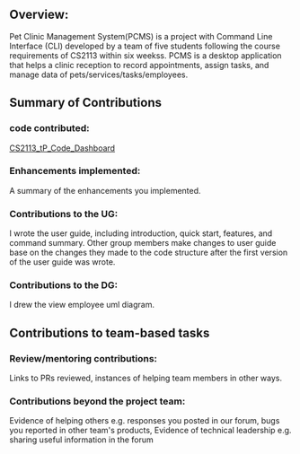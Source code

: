 ## Overview:
Pet Clinic Management System(PCMS) is a project with Command Line Interface (CLI) developed by a team of five students 
following the course requirements of CS2113 within six weekss. PCMS is a desktop application that helps a clinic 
reception to record appointments, assign tasks, and manage data of pets/services/tasks/employees.
## Summary of Contributions
### code contributed: 
[CS2113_tP_Code_Dashboard](https://nus-cs2113-ay2223s1.github.io/tp-dashboard/?search=sylviahe171&breakdown=true&sort=groupTitle&sortWithin=title&since=2022-09-16&timeframe=commit&mergegroup=&groupSelect=groupByRepos&checkedFileTypes=docs~functional-code~test-code~other)
### Enhancements implemented: 
A summary of the enhancements you implemented.

### Contributions to the UG: 
I wrote the user guide, including introduction, quick start, features, and command summary. Other group members make 
changes to user guide base on the changes they made to the code structure after the first version of the user guide was wrote.

### Contributions to the DG: 
I drew the view employee uml diagram.

## Contributions to team-based tasks

### Review/mentoring contributions: 
Links to PRs reviewed, instances of helping team members in other ways.
### Contributions beyond the project team:
Evidence of helping others e.g. responses you posted in our forum, bugs you reported in other team's products,
Evidence of technical leadership e.g. sharing useful information in the forum